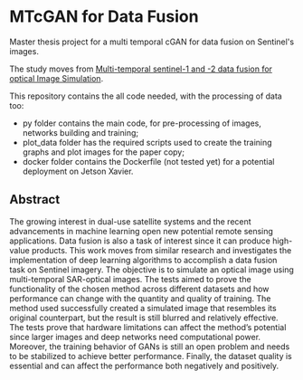 # MTcGAN for Data Fusion
Master thesis project for a multi temporal cGAN for data fusion on Sentinel's images.

The study moves from [Multi-temporal sentinel-1 and -2 data fusion for optical Image Simulation](http://arxiv.org/abs/1807.09954).

This repository contains the all code needed, with the processing of data too:
- py folder contains the main code, for pre-processing of images, networks building and training;
- plot_data folder has the required scripts used to create the training graphs and plot images for the paper copy;
- docker folder contains the Dockerfile (not tested yet) for a potential deployment on Jetson Xavier.

## Abstract
The growing interest in dual-use satellite systems and the recent advancements in machine learning open new potential remote sensing applications. Data fusion is also a task of interest since it can produce high-value products. This work moves from similar research and investigates the implementation of deep learning algorithms to accomplish a data fusion task on Sentinel imagery. The objective is to simulate an optical image using multi-temporal SAR-optical images. The tests aimed to prove the functionality of the chosen method across different datasets and how performance can change with the quantity and quality of training. The method used successfully created a simulated image that resembles its original counterpart, but the result is still blurred and relatively effective. The tests prove that hardware limitations can affect the method’s potential since larger images and deep networks need computational power. Moreover, the training behavior of GANs is still an open problem and needs to be stabilized to achieve better performance. Finally, the dataset quality is essential and can affect the performance both negatively and positively.
